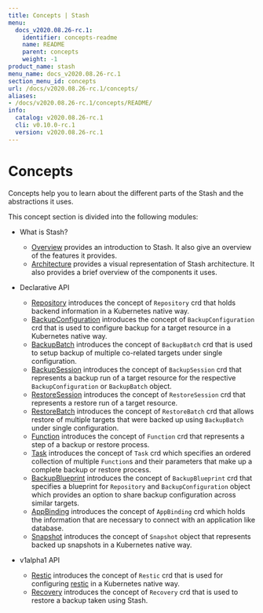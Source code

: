```yaml
---
title: Concepts | Stash
menu:
  docs_v2020.08.26-rc.1:
    identifier: concepts-readme
    name: README
    parent: concepts
    weight: -1
product_name: stash
menu_name: docs_v2020.08.26-rc.1
section_menu_id: concepts
url: /docs/v2020.08.26-rc.1/concepts/
aliases:
- /docs/v2020.08.26-rc.1/concepts/README/
info:
  catalog: v2020.08.26-rc.1
  cli: v0.10.0-rc.1
  version: v2020.08.26-rc.1
---
```


# Concepts

Concepts help you to learn about the different parts of the Stash and the abstractions it uses.

This concept section is divided into the following modules:

- What is Stash?
  - [Overview](/docs/v2020.08.26-rc.1/concepts/what-is-stash/overview) provides an introduction to Stash. It also give an overview of the features it provides.
  - [Architecture](/docs/v2020.08.26-rc.1/concepts/what-is-stash/architecture) provides a visual representation of Stash architecture. It also provides a brief overview of the components it uses.

- Declarative API
  - [Repository](/docs/v2020.08.26-rc.1/concepts/crds/repository) introduces the concept of `Repository` crd that holds backend information in a Kubernetes native way.
  - [BackupConfiguration](/docs/v2020.08.26-rc.1/concepts/crds/backupconfiguration) introduces the concept of `BackupConfiguration` crd that is used to configure backup for a target resource in a Kubernetes native way.
  - [BackupBatch](/docs/v2020.08.26-rc.1/concepts/crds/backupbatch) introduces the concept of `BackupBatch` crd that is used to setup backup of multiple co-related targets under single configuration.
  - [BackupSession](/docs/v2020.08.26-rc.1/concepts/crds/backupsession) introduces the concept of `BackupSession` crd that represents a backup run of a target resource for the respective `BackupConfiguration` or `BackupBatch` object.
  - [RestoreSession](/docs/v2020.08.26-rc.1/concepts/crds/restoresession) introduces the concept of `RestoreSession` crd that represents a restore run of a target resource.
  - [RestoreBatch](/docs/v2020.08.26-rc.1/concepts/crds/restorebatch) introduces the concept of `RestoreBatch` crd that allows restore of multiple targets that were backed up using `BackupBatch` under single configuration.
  - [Function](/docs/v2020.08.26-rc.1/concepts/crds/function) introduces the concept of `Function` crd that represents a step of a backup or restore process.
  - [Task](/docs/v2020.08.26-rc.1/concepts/crds/task) introduces the concept of `Task` crd which specifies an ordered collection of multiple `Function`s and their parameters that make up a complete backup or restore process.
  - [BackupBlueprint](/docs/v2020.08.26-rc.1/concepts/crds/backupblueprint) introduces the concept of `BackupBlueprint` crd that specifies a blueprint for `Repository` and `BackupConfiguration` object which provides an option to share backup configuration across similar targets.
  - [AppBinding](/docs/v2020.08.26-rc.1/concepts/crds/appbinding) introduces the concept of `AppBinding` crd which holds the information that are necessary to connect with an application like database.
  - [Snapshot](/docs/v2020.08.26-rc.1/concepts/crds/snapshot) introduces the concept of `Snapshot` object that represents backed up snapshots in a Kubernetes native way.

- v1alpha1 API
  - [Restic](/docs/v2020.08.26-rc.1/concepts/crds/v1alpha1/restic) introduces the concept of `Restic` crd that is used for configuring [restic](https://restic.net) in a Kubernetes native way.
  - [Recovery](/docs/v2020.08.26-rc.1/concepts/crds/v1alpha1/recovery) introduces the concept of `Recovery` crd that is used to restore a backup taken using Stash.
